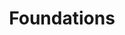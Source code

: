 ---
order: 1
title: Foundations
listing:
  fields: [title, description]
  type: table
  sort-ui: false
  filter-ui: false
---